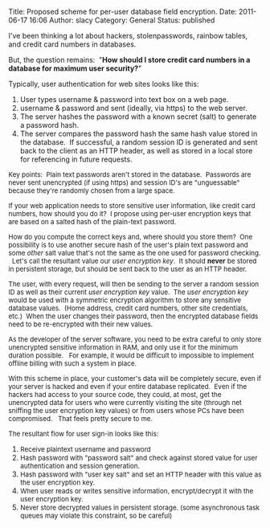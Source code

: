 Title: Proposed scheme for per-user database field encryption.
Date: 2011-06-17 16:06
Author: slacy
Category: General
Status: published

I've been thinking a lot about hackers, stolenpasswords, rainbow tables,
and credit card numbers in databases.

But, the question remains:  "**How should I store credit card numbers in
a database for maximum user security?**"

Typically, user authentication for web sites looks like this:

1.  User types username & password into text box on a web page.
2.  username & password and sent (ideally, via https) to the web server.
3.  The server hashes the password with a known secret (salt) to
    generate a password hash.
4.  The server compares the password hash the same hash value stored in
    the database.  If successful, a random session ID is generated and
    sent back to the client as an HTTP header, as well as stored in a
    local store for referencing in future requests.

<span style="font-size: small;">Key points:  Plain text passwords aren't
stored in the database.  Passwords are never sent unencrypted (if using
https) and session ID's are "unguessable" because they're randomly
chosen from a large space.</span>

<span style="font-size: small;">If your web application needs to store
sensitive user information, like credit card numbers, how should you do
it?  I propose using per-user encryption keys that are based on a salted
hash of the plain-text password.</span>

<span style="font-size: small;">How do you compute the correct keys and,
where should you store them?  One possibility is to use another secure
hash of the user's plain text password and some *other* salt value
that's not the same as the one used for password checking.   Let's call
the resultant value our *user encryption key*.  It should **never** be
stored in persistent storage, but should be sent back to the user as an
HTTP header.</span>

<span style="font-size: small;">The user, with every request, will then
be sending to the server a random session ID as well as their current
*user encryption key* value.  The *user encryption key* would be used
with a symmetric encryption algorithm to store any sensitive database
values.  (Home address, credit card numbers, other site credentials,
etc.)  When the user changes their password, then the encrypted database
fields need to be re-encrypted with their new values.</span>

<span style="font-size: small;">As the developer of the server software,
you need to be extra careful to only store unencrypted sensitive
information in RAM, and only use it for the minimum duration possible.  
For example, it would be difficult to impossible to implement offline
billing with such a system in place.</span>

<span style="font-size: small;">With this scheme in place, your
customer's data will be completely secure, even if your server is hacked
and even if your entire database replicated.  Even if the hackers had
access to your source code, they could, at most, get the unencrypted
data for users who were currently visiting the site (through net
sniffing the user encryption key values) or from users whose PCs have
been compromised.   That feels pretty secure to me.</span>

<span style="font-size: small;">The resultant flow for user sign-in
looks like this:</span>

1.  <span style="font-size: small;">Receive plaintext username and
    password</span>
2.  <span style="font-size: small;">Hash password with "password salt"
    and check against stored value for user authentication and
    session generation.</span>
3.  <span style="font-size: small;">Hash password with "user key salt"
    and set an HTTP header with this value as the user
    encryption key.</span>
4.  <span style="font-size: small;">When user reads or writes sensitive
    information, encrypt/decrypt it with the user encryption key.</span>
5.  <span style="font-size: small;">Never store decrypted values in
    persistent storage. (some asynchronous task queues may violate this
    constraint, so be careful)</span>

